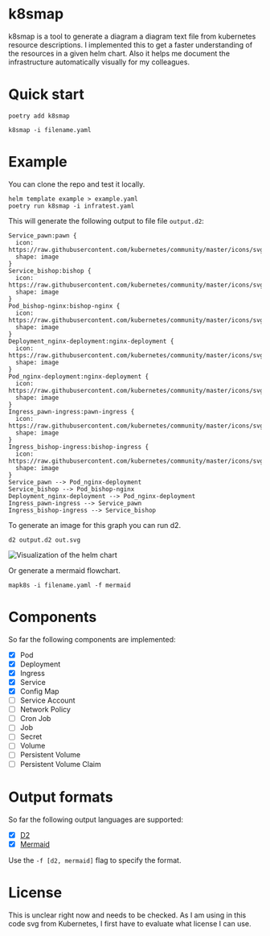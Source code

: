 # k8smap

k8smap is a tool to generate a diagram a diagram text file from kubernetes resource descriptions. 
I implemented this to get a faster understanding of the resources in a given helm chart.
Also it helps me document the infrastructure automatically visually for my colleagues.

# Quick start

```
poetry add k8smap

k8smap -i filename.yaml
```

# Example
You can clone the repo and test it locally.

```
helm template example > example.yaml 
poetry run k8smap -i infratest.yaml
```

This will generate the following output to file file `output.d2`:
```
Service_pawn:pawn {
  icon: https://raw.githubusercontent.com/kubernetes/community/master/icons/svg/resources/labeled/svc.svg
  shape: image
}
Service_bishop:bishop {
  icon: https://raw.githubusercontent.com/kubernetes/community/master/icons/svg/resources/labeled/svc.svg
  shape: image
}
Pod_bishop-nginx:bishop-nginx {
  icon: https://raw.githubusercontent.com/kubernetes/community/master/icons/svg/resources/labeled/pod.svg
  shape: image
}
Deployment_nginx-deployment:nginx-deployment {
  icon: https://raw.githubusercontent.com/kubernetes/community/master/icons/svg/resources/labeled/deploy.svg
  shape: image
}
Pod_nginx-deployment:nginx-deployment {
  icon: https://raw.githubusercontent.com/kubernetes/community/master/icons/svg/resources/labeled/pod.svg
  shape: image
}
Ingress_pawn-ingress:pawn-ingress {
  icon: https://raw.githubusercontent.com/kubernetes/community/master/icons/svg/resources/labeled/ing.svg
  shape: image
}
Ingress_bishop-ingress:bishop-ingress {
  icon: https://raw.githubusercontent.com/kubernetes/community/master/icons/svg/resources/labeled/ing.svg
  shape: image
}
Service_pawn --> Pod_nginx-deployment
Service_bishop --> Pod_bishop-nginx
Deployment_nginx-deployment --> Pod_nginx-deployment
Ingress_pawn-ingress --> Service_pawn
Ingress_bishop-ingress --> Service_bishop
```

To generate an image for this graph you can run d2.
```
d2 output.d2 out.svg
```

![Visualization of the helm chart](./docs/example-diagram.png)

Or generate a mermaid flowchart.
```
mapk8s -i filename.yaml -f mermaid
```

# Components

So far the following components are implemented:

- [x] Pod
- [x] Deployment
- [x] Ingress
- [x] Service
- [x] Config Map
- [ ] Service Account
- [ ] Network Policy
- [ ] Cron Job
- [ ] Job
- [ ] Secret
- [ ] Volume
- [ ] Persistent Volume
- [ ] Persistent Volume Claim

# Output formats
So far the following output languages are supported:
- [x] [D2](https://d2lang.com/tour/intro/)
- [x] [Mermaid](https://mermaid-js.github.io/mermaid/#/)

Use the `-f [d2, mermaid]` flag to specify the format.

# License
This is unclear right now and needs to be checked. 
As I am using in this code svg from Kubernetes, I first have to evaluate what license I can use.

